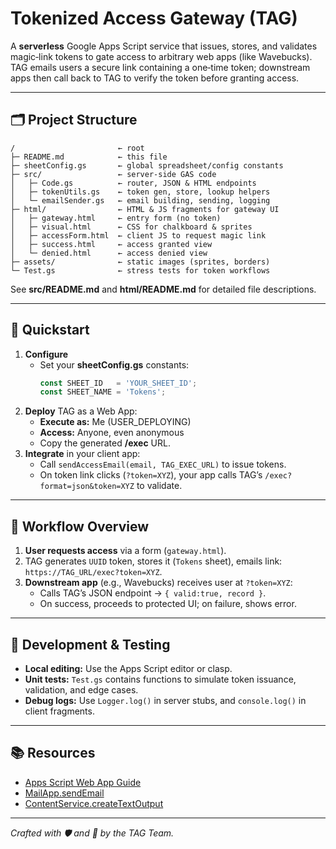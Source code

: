 # Tokenized Access Gateway (TAG)

A **serverless** Google Apps Script service that issues, stores, and validates magic‑link tokens to gate access to arbitrary web apps (like Wavebucks). TAG emails users a secure link containing a one‑time token; downstream apps then call back to TAG to verify the token before granting access.

---

## 🗂️ Project Structure

```
/                       ← root
├─ README.md            ← this file
├─ sheetConfig.gs       ← global spreadsheet/config constants
├─ src/                 ← server‑side GAS code
│   ├─ Code.gs          ← router, JSON & HTML endpoints
│   ├─ tokenUtils.gs    ← token gen, store, lookup helpers
│   └─ emailSender.gs   ← email building, sending, logging
├─ html/                ← HTML & JS fragments for gateway UI
│   ├─ gateway.html     ← entry form (no token)
│   ├─ visual.html      ← CSS for chalkboard & sprites
│   ├─ accessForm.html  ← client JS to request magic link
│   ├─ success.html     ← access granted view
│   └─ denied.html      ← access denied view
├─ assets/              ← static images (sprites, borders)
└─ Test.gs              ← stress tests for token workflows
```

See **src/README.md** and **html/README.md** for detailed file descriptions.

---

## 🚀 Quickstart

1. **Configure**
   - Set your **sheetConfig.gs** constants:
     ```js
     const SHEET_ID   = 'YOUR_SHEET_ID';
     const SHEET_NAME = 'Tokens';
     ```
2. **Deploy** TAG as a Web App:
   - **Execute as:** Me (USER_DEPLOYING)
   - **Access:** Anyone, even anonymous
   - Copy the generated **/exec** URL.
3. **Integrate** in your client app:
   - Call `sendAccessEmail(email, TAG_EXEC_URL)` to issue tokens.
   - On token link clicks (`?token=XYZ`), your app calls TAG’s `/exec?format=json&token=XYZ` to validate.

---

## 🔄 Workflow Overview

1. **User requests access** via a form (`gateway.html`).
2. TAG generates `UUID` token, stores it (`Tokens` sheet), emails link: `https://TAG_URL/exec?token=XYZ`.  
3. **Downstream app** (e.g., Wavebucks) receives user at `?token=XYZ`:
   - Calls TAG’s JSON endpoint → `{ valid:true, record }`.
   - On success, proceeds to protected UI; on failure, shows error.

---

## 🔧 Development & Testing

- **Local editing:** Use the Apps Script editor or clasp.
- **Unit tests:** `Test.gs` contains functions to simulate token issuance, validation, and edge cases.
- **Debug logs:** Use `Logger.log()` in server stubs, and `console.log()` in client fragments.

---

## 📚 Resources

- [Apps Script Web App Guide](https://developers.google.com/apps-script/guides/web)
- [MailApp.sendEmail](https://developers.google.com/apps-script/reference/mail/mail-app)
- [ContentService.createTextOutput](https://developers.google.com/apps-script/reference/content/content-service#createTextOutput(String))

---

*Crafted with 🛡️ and 🎨 by the TAG Team.*


